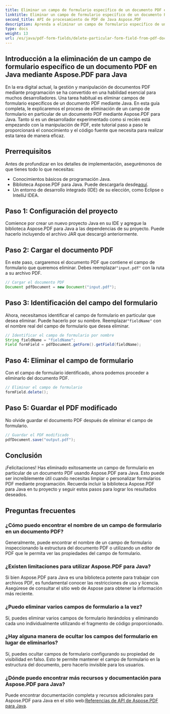 ```yaml
---
title: Eliminar un campo de formulario específico de un documento PDF en Java
linktitle: Eliminar un campo de formulario específico de un documento PDF en Java
second_title: API de procesamiento de PDF de Java Aspose.PDF
description: Aprenda a eliminar un campo de formulario específico de un documento PDF en Java sin esfuerzo con Aspose.PDF para Java. Se proporciona una guía paso a paso y el código fuente.
type: docs
weight: 13
url: /es/java/pdf-form-fields/delete-particular-form-field-from-pdf-document-in-java/
---
```


## Introducción a la eliminación de un campo de formulario específico de un documento PDF en Java mediante Aspose.PDF para Java

En la era digital actual, la gestión y manipulación de documentos PDF mediante programación se ha convertido en una habilidad esencial para muchos desarrolladores. Una tarea habitual es eliminar campos de formulario específicos de un documento PDF mediante Java. En esta guía completa, le explicaremos el proceso de eliminación de un campo de formulario en particular de un documento PDF mediante Aspose.PDF para Java. Tanto si es un desarrollador experimentado como si recién está empezando con la manipulación de PDF, este tutorial paso a paso le proporcionará el conocimiento y el código fuente que necesita para realizar esta tarea de manera eficaz.

## Prerrequisitos

Antes de profundizar en los detalles de implementación, asegurémonos de que tienes todo lo que necesitas:

- Conocimientos básicos de programación Java.
-  Biblioteca Aspose.PDF para Java. Puede descargarla desde[aquí](https://releases.aspose.com/pdf/java/).
- Un entorno de desarrollo integrado (IDE) de su elección, como Eclipse o IntelliJ IDEA.

## Paso 1: Configuración del proyecto

Comience por crear un nuevo proyecto Java en su IDE y agregue la biblioteca Aspose.PDF para Java a las dependencias de su proyecto. Puede hacerlo incluyendo el archivo JAR que descargó anteriormente.

## Paso 2: Cargar el documento PDF

 En este paso, cargaremos el documento PDF que contiene el campo de formulario que queremos eliminar. Debes reemplazar`"input.pdf"` con la ruta a su archivo PDF.

```java
// Cargar el documento PDF
Document pdfDocument = new Document("input.pdf");
```

## Paso 3: Identificación del campo del formulario

 Ahora, necesitamos identificar el campo de formulario en particular que desea eliminar. Puede hacerlo por su nombre. Reemplazar`"fieldName"` con el nombre real del campo de formulario que desea eliminar.

```java
// Identificar el campo de formulario por nombre
String fieldName = "fieldName";
Field formField = pdfDocument.getForm().getField(fieldName);
```

## Paso 4: Eliminar el campo de formulario

Con el campo de formulario identificado, ahora podemos proceder a eliminarlo del documento PDF.

```java
// Eliminar el campo de formulario
formField.delete();
```

## Paso 5: Guardar el PDF modificado

No olvide guardar el documento PDF después de eliminar el campo de formulario.

```java
// Guardar el PDF modificado
pdfDocument.save("output.pdf");
```

## Conclusión

¡Felicitaciones! Has eliminado exitosamente un campo de formulario en particular de un documento PDF usando Aspose.PDF para Java. Esto puede ser increíblemente útil cuando necesitas limpiar o personalizar formularios PDF mediante programación. Recuerda incluir la biblioteca Aspose.PDF para Java en tu proyecto y seguir estos pasos para lograr los resultados deseados.

## Preguntas frecuentes

### ¿Cómo puedo encontrar el nombre de un campo de formulario en un documento PDF?

Generalmente, puede encontrar el nombre de un campo de formulario inspeccionando la estructura del documento PDF o utilizando un editor de PDF que le permita ver las propiedades del campo de formulario.

### ¿Existen limitaciones para utilizar Aspose.PDF para Java?

Si bien Aspose.PDF para Java es una biblioteca potente para trabajar con archivos PDF, es fundamental conocer las restricciones de uso y licencia. Asegúrese de consultar el sitio web de Aspose para obtener la información más reciente.

### ¿Puedo eliminar varios campos de formulario a la vez?

Sí, puedes eliminar varios campos de formulario iterándolos y eliminando cada uno individualmente utilizando el fragmento de código proporcionado.

### ¿Hay alguna manera de ocultar los campos del formulario en lugar de eliminarlos?

Sí, puedes ocultar campos de formulario configurando su propiedad de visibilidad en falso. Esto te permite mantener el campo de formulario en la estructura del documento, pero hacerlo invisible para los usuarios.

### ¿Dónde puedo encontrar más recursos y documentación para Aspose.PDF para Java?

 Puede encontrar documentación completa y recursos adicionales para Aspose.PDF para Java en el sitio web:[Referencias de API de Aspose.PDF para Java](https://reference.aspose.com/pdf/java/).